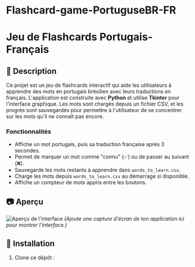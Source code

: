 # Flashcard-game-PortuguseBR-FR

# Jeu de Flashcards Portugais-Français

## 📖 Description
Ce projet est un jeu de flashcards interactif qui aide les utilisateurs à apprendre des mots en portugais brésilien avec leurs traductions en français. L'application est construite avec **Python** et utilise **Tkinter** pour l'interface graphique. Les mots sont chargés depuis un fichier CSV, et les progrès sont sauvegardés pour permettre à l'utilisateur de se concentrer sur les mots qu'il ne connaît pas encore.

### Fonctionnalités
- Affiche un mot portugais, puis sa traduction française après 3 secondes.
- Permet de marquer un mot comme "connu" (✅) ou de passer au suivant (❌).
- Sauvegarde les mots restants à apprendre dans `words_to_learn.csv`.
- Charge les mots depuis `words_to_learn.csv` au démarrage si disponible.
- Affiche un compteur de mots appris entre les boutons.

## 📷 Aperçu
![Aperçu de l'interface](images/screenshot.png)
*(Ajoute une capture d'écran de ton application ici pour montrer l'interface.)*

## 🚀 Installation
1. Clone ce dépôt :
